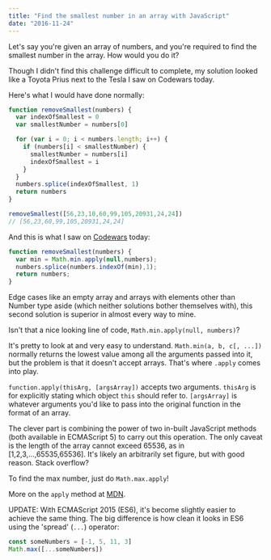 ```yaml
---
title: "Find the smallest number in an array with JavaScript"
date: "2016-11-24"
---
```


Let's say you're given an array of numbers, and you're required to find the smallest number in the array. How would you do it?

Though I didn't find this challenge difficult to complete, my solution looked like a Toyota Prius next to the Tesla I saw on Codewars today.

Here's what I would have done normally:

```js
function removeSmallest(numbers) {
  var indexOfSmallest = 0
  var smallestNumber = numbers[0]

  for (var i = 0; i < numbers.length; i++) {
    if (numbers[i] < smallestNumber) {
      smallestNumber = numbers[i]
      indexOfSmallest = i
    }
  }
  numbers.splice(indexOfSmallest, 1)
  return numbers
}

removeSmallest([56,23,10,60,99,105,20931,24,24]) 
// [56,23,60,99,105,20931,24,24]
```

And this is what I saw on [Codewars](https://www.codewars.com/kata/563cf89eb4747c5fb100001b/solutions/javascript) today:

```js
function removeSmallest(numbers) {
  var min = Math.min.apply(null,numbers);
  numbers.splice(numbers.indexOf(min),1);
  return numbers;
}
```

Edge cases like an empty array and arrays with elements other than Number type aside (which neither solutions bother themselves with), this second solution is superior in almost every way to mine.

Isn't that a nice looking line of code, `Math.min.apply(null, numbers)`?

It's pretty to look at and very easy to understand. `Math.min(a, b, c[, ...])` normally returns the lowest value among all the arguments passed into it, but the problem is that it doesn't accept arrays. That's where `.apply` comes into play.

`function.apply(thisArg, [argsArray])` accepts two arguments. `thisArg` is for explicitly stating which object `this` should refer to. `[argsArray]` is whatever arguments you'd like to pass into the original function in the format of an array.

The clever part is combining the power of two in-built JavaScript methods (both available in ECMAScript 5) to carry out this operation. The only caveat is the length of the array cannot exceed 65536, as in \[1,2,3,...,65535,65536\]. It's likely an arbitrarily set figure, but with good reason. Stack overflow?

To find the max number, just do `Math.max.apply`!

More on the `apply` method at [MDN](https://developer.mozilla.org/en-US/docs/Web/JavaScript/Reference/Global_Objects/Function/apply).

UPDATE: With ECMAScript 2015 (ES6), it's become slightly easier to achieve the same thing. The big difference is how clean it looks in ES6 using the 'spread' (`...`) operator:

```js
const someNumbers = [-1, 5, 11, 3]
Math.max([...someNumbers])
```
